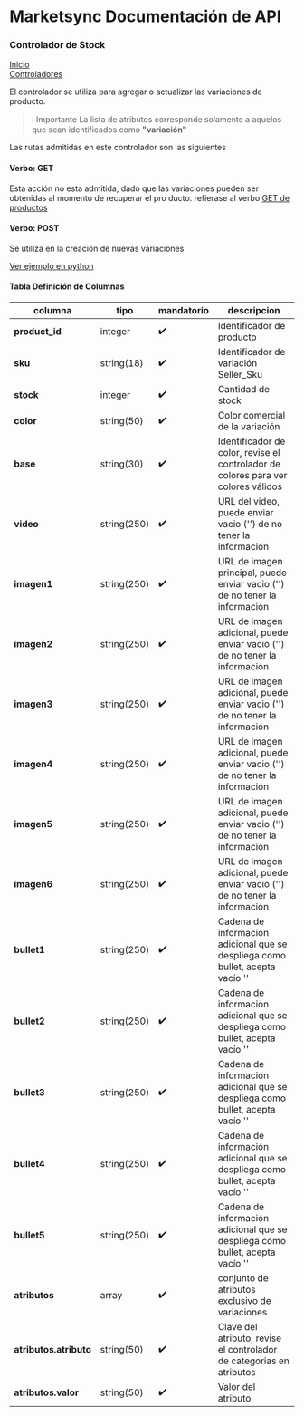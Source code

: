 # Marketsync Documentación de API 
### Controlador de Stock

[Inicio](https://github.com/hvalles/marketsync)  
[Controladores](https://github.com/hvalles/marketsync/blob/master/links/controller.md)

El controlador se utiliza para agregar o actualizar las variaciones de producto.

> :information_source: Importante
> La lista de atributos corresponde solamente a aquelos que sean identificados como **"variación"**

Las rutas admitidas en este controlador son las siguientes

#### Verbo: GET 

Esta acción no esta admitida, dado que las variaciones pueden ser obtenidas al momento de recuperar el pro ducto.
refierase al verbo [GET de productos](productos.md)

#### Verbo: POST
Se utiliza en la creación de nuevas variaciones

[Ver ejemplo en python](../examples/python/variacion.py)

#### Tabla Definición de Columnas

|columna|tipo|mandatorio|descripcion|
|-------|----|----------|-----------|
|**product_id**|integer|:heavy_check_mark:|Identificador de producto|
|**sku**|string(18)|:heavy_check_mark:|Identificador de variación Seller_Sku|
|**stock**|integer|:heavy_check_mark:|Cantidad de stock|
|**color**|string(50)|:heavy_check_mark:|Color comercial de la variación|
|**base**|string(30)|:heavy_check_mark:|Identificador de color, revise el controlador de colores para ver colores válidos|
|**video**|string(250)|:heavy_check_mark:|URL del video, puede enviar vacio ('') de no tener la información|
|**imagen1**|string(250)|:heavy_check_mark:|URL de imagen principal, puede enviar vacio ('') de no tener la información|
|**imagen2**|string(250)|:heavy_check_mark:|URL de imagen adicional, puede enviar vacio ('') de no tener la información|
|**imagen3**|string(250)|:heavy_check_mark:|URL de imagen adicional, puede enviar vacio ('') de no tener la información|
|**imagen4**|string(250)|:heavy_check_mark:|URL de imagen adicional, puede enviar vacio ('') de no tener la información|
|**imagen5**|string(250)|:heavy_check_mark:|URL de imagen adicional, puede enviar vacio ('') de no tener la información|
|**imagen6**|string(250)|:heavy_check_mark:|URL de imagen adicional, puede enviar vacio ('') de no tener la información|
|**bullet1**|string(250)|:heavy_check_mark:|Cadena de información adicional que se despliega como bullet, acepta vacío ''|
|**bullet2**|string(250)|:heavy_check_mark:|Cadena de información adicional que se despliega como bullet, acepta vacío ''|
|**bullet3**|string(250)|:heavy_check_mark:|Cadena de información adicional que se despliega como bullet, acepta vacío ''|
|**bullet4**|string(250)|:heavy_check_mark:|Cadena de información adicional que se despliega como bullet, acepta vacío ''|
|**bullet5**|string(250)|:heavy_check_mark:|Cadena de información adicional que se despliega como bullet, acepta vacío ''|
|**atributos**|array|:heavy_check_mark:|conjunto de atributos exclusivo de variaciones|
|**atributos.atributo**|string(50)|:heavy_check_mark:|Clave del atributo, revise el controlador de categorias en atributos|
|**atributos.valor**|string(50)|:heavy_check_mark:|Valor del atributo|


